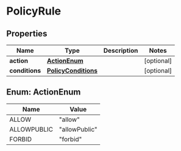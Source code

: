 
# PolicyRule

## Properties
Name | Type | Description | Notes
------------ | ------------- | ------------- | -------------
**action** | [**ActionEnum**](#ActionEnum) |  |  [optional]
**conditions** | [**PolicyConditions**](PolicyConditions.md) |  |  [optional]


<a name="ActionEnum"></a>
## Enum: ActionEnum
Name | Value
---- | -----
ALLOW | &quot;allow&quot;
ALLOWPUBLIC | &quot;allowPublic&quot;
FORBID | &quot;forbid&quot;



